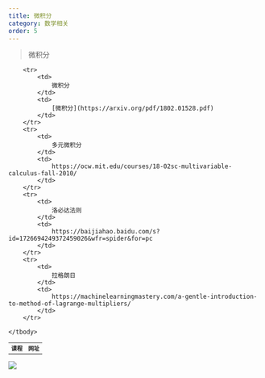 ```yaml
---
title: 微积分
category: 数学相关
order: 5
---
```


> 微积分
<table width="1033" style="font-size: 0.8em;">
	<tbody>
		<tr>
			<td>
				<strong>
					课程
				</strong>
			</td>
			<td>
				<strong>
					网址
				</strong>
			</td>
		</tr>
		
		<tr>
			<td>
				微积分
			</td>
			<td>
				[微积分](https://arxiv.org/pdf/1802.01528.pdf)
			</td>
		</tr>
		<tr>
			<td>
				多元微积分
			</td>
			<td>
				https://ocw.mit.edu/courses/18-02sc-multivariable-calculus-fall-2010/
			</td>
		</tr>
		<tr>
			<td>
				洛必达法则
			</td>
			<td>
				https://baijiahao.baidu.com/s?id=1726694249372459026&wfr=spider&for=pc
			</td>
		</tr>
		<tr>
			<td>
				拉格朗日
			</td>
			<td>
				https://machinelearningmastery.com/a-gentle-introduction-to-method-of-lagrange-multipliers/
			</td>
		</tr>
		
	</tbody>
</table>


![](//placehold.it/800x600)
